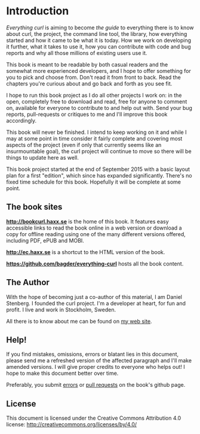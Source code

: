 # Introduction

_Everything curl_ is aiming to become *the guide* to everything there is to
know about curl, the project, the command line tool, the library, how
everything started and how it came to be what it is today. How we work on
developing it further, what it takes to use it, how you can contribute with
code and bug reports and why all those millions of existing users use it.

This book is meant to be readable by both casual readers and the somewhat more
experienced developers, and I hope to offer something for you to pick and
choose from. Don't read it from front to back. Read the chapters you're
curious about and go back and forth as you see fit.

I hope to run this book project as I do all other projects I work on: in the
open, completely free to download and read, free for anyone to comment on,
available for everyone to contribute to and help out with. Send your bug
reports, pull-requests or critiques to me and I'll improve this book
accordingly.

This book will never be finished. I intend to keep working on it and while I
may at some point in time consider it fairly complete and covering most
aspects of the project (even if only that currently seems like an
insurmountable goal), the curl project will continue to move so there will be
things to update here as well.

This book project started at the end of September 2015 with a basic layout
plan for a first "edition", which since has expanded significantly. There's no
fixed time schedule for this book. Hopefully it will be complete at some
point.

## The book sites

**http://bookcurl.haxx.se** is the home of this book. It features easy
accessible links to read the book online in a web version or download a copy
for offline reading using one of the many different versions offered,
including PDF, ePUB and MOBI.

**http://ec.haxx.se** is a shortcut to the HTML version of the book.

**https://github.com/bagder/everything-curl** hosts all the book content.

## The Author

With the hope of becoming just a co-author of this material, I am Daniel
Stenberg. I founded the curl project. I'm a developer at heart, for fun and
profit. I live and work in Stockholm, Sweden.

All there is to know about me can be found on [my web
site](https://daniel.haxx.se/).

## Help!

If you find mistakes, omissions, errors or blatant lies in this document,
please send me a refreshed version of the affected paragraph and I'll make
amended versions. I will give proper credits to everyone who helps out! I hope
to make this document better over time.

Preferably, you submit
[errors](https://github.com/bagder/everything-curl/issues) or [pull
requests](https://github.com/bagder/everything-curl/pulls) on the book's
github page.

## License

This document is licensed under the Creative Commons Attribution 4.0 license:
http://creativecommons.org/licenses/by/4.0/
